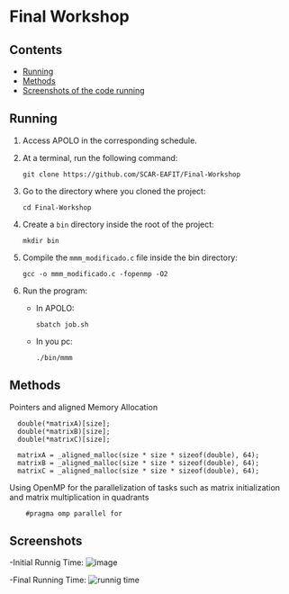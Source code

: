 # Final Workshop

## Contents
- [Running](#running)
- [Methods](#Methods)
- [Screenshots of the code running](#Screenshots)

## Running

1. Access APOLO in the corresponding schedule.

2. At a terminal, run the following command:
    ```
    git clone https://github.com/SCAR-EAFIT/Final-Workshop
    ```

3. Go to the directory where you cloned the project:
    ```
    cd Final-Workshop
    ```

4. Create a `bin` directory inside the root of the project:
    ```
    mkdir bin
    ```

5. Compile the `mmm_modificado.c` file inside the bin directory:
    ```
    gcc -o mmm_modificado.c -fopenmp -O2
    ```

6. Run the program:
    - In APOLO:
        ```
        sbatch job.sh
        ```

    - In you pc:
        ```
        ./bin/mmm
        ```


## Methods

Pointers and aligned Memory Allocation
  ```
    double(*matrixA)[size];
    double(*matrixB)[size];
    double(*matrixC)[size];

    matrixA = _aligned_malloc(size * size * sizeof(double), 64);
    matrixB = _aligned_malloc(size * size * sizeof(double), 64);
    matrixC = _aligned_malloc(size * size * sizeof(double), 64);
  ```
Using OpenMP for the parallelization of tasks such as matrix initialization and matrix multiplication in quadrants
```
    #pragma omp parallel for
 ```

## Screenshots
-Initial Runnig Time:
    ![image](https://github.com/user-attachments/assets/d7b4ca97-2cf3-4b01-9097-9cb266f2deb2)

-Final Running Time:
    ![runnig time](https://github.com/user-attachments/assets/5cb5c825-d16a-44df-8c59-0e58a8301f02)


